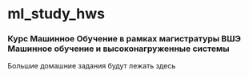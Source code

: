 # ml_study_hws

### Курс Машинное Обучение в рамках магистратуры ВШЭ Машинное обучение и высоконагруженные системы
Большие домашние задания будут лежать здесь
